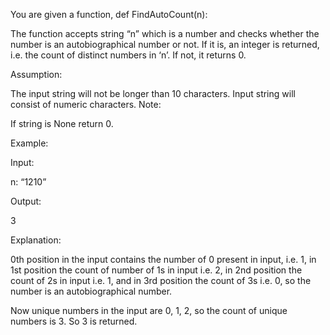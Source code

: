 You are given a function, def FindAutoCount(n):

The function accepts string “n” which is a number and checks whether the number is an autobiographical number or not. If it is, an integer is returned, i.e. the count of distinct numbers in ‘n’. If not, it returns 0.

Assumption:

The input string will not be longer than 10 characters.
Input string will consist of numeric characters.
Note:

If string is None return 0.

Example:

Input:

n: “1210”

Output:

3

Explanation:

0th position in the input contains the number of 0 present in input, i.e. 1, in 1st position the count of number of 1s in input i.e. 2, in 2nd position the count of 2s in input i.e. 1, and in 3rd position the count of 3s i.e. 0, so the number is an autobiographical number.

Now unique numbers in the input are 0, 1, 2, so the count of unique numbers is 3. So 3 is returned.
